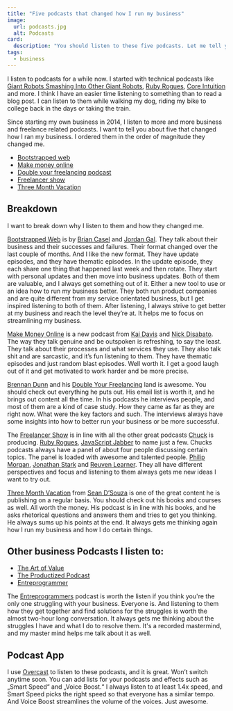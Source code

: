 ```yaml
---
title: "Five podcasts that changed how I run my business"
image:
  url: podcasts.jpg
  alt: Podcasts
card:
  description: "You should listen to these five podcasts. Let me tell you why."
tags:
  - business
---
```

I listen to podcasts for a while now. I started with technical podcasts like [Giant Robots Smashing Into Other Giant Robots](http://giantrobots.fm/), [Ruby Rogues](https://devchat.tv/ruby-rogues), [Core Intuition](http://www.coreint.org) and more.
I think I have an easier time listening to something than to read a blog post. I can listen to them while walking my dog, riding my bike to college back in the days or taking the train.

Since starting my own business in 2014, I listen to more and more business and freelance related podcasts. I want to tell you about five that changed how I ran my business.
I ordered them in the order of magnitude they changed me.

- [Bootstrapped web](http://bootstrappedweb.com)
- [Make money online](https://makemoneyonline.exposed )
- [Double your freelancing podcast](https://doubleyourfreelancing.com/podcast/)
- [Freelancer show](https://devchat.tv/freelancers)
- [Three Month Vacation](http://www.psychotactics.com/podcast/)

## Breakdown
I want to break down why I listen to them and how they changed me.

[Bootstrapped Web](http://bootstrappedweb.com) is by [Brian Casel](http://casjam.com) and [Jordan Gal](http://jordangal.com/). They talk about their business and their successes and failures. Their format changed over the last couple of months. And I like the new format. They have update episodes, and they have thematic episodes. In the update episode, they each share one thing that happened last week and then rotate. They start with personal updates and then move into business updates. 
Both of them are valuable, and I always get something out of it. Either a new tool to use or an idea how to run my business better. 
They both run product companies and are quite different from my service orientated business, but I get inspired listening to both of them. After listening, I always strive to get better at my business and reach the level they’re at. It helps me to focus on streamlining my business.

[Make Money Online](https://makemoneyonline.exposed ) is a new podcast from [Kai Davis](http://kaidavis.com/) and [Nick Disabato](http://nickd.org/).
The way they talk genuine and be outspoken is refreshing, to say the least. They talk about their processes and what services they use. They also talk shit and are sarcastic, and it’s fun listening to them.
They have thematic episodes and just random blast episodes. Well worth it. I get a good laugh out of it and get motivated to work harder and be more precise.

[Brennan Dunn](http://brennandunn.com/) and his [Double Your Freelancing](https://doubleyourfreelancing.com/podcast/) land is awesome. You should check out everything he puts out. His email list is worth it, and he brings out content all the time.
In his podcasts he interviews people, and most of them are a kind of case study. How they came as far as they are right now. What were the key factors and such. The interviews always have some insights into how to better run your business or be more successful. 

The [Freelancer Show](https://devchat.tv/freelancers) is in line with all the other great podcasts [Chuck](https://devchat.tv) is producing. [Ruby Rogues](https://devchat.tv/ruby-rogues), [JavaScript Jabber](https://devchat.tv/js-jabber) to name just a few. Chucks podcasts always have a panel of about four people discussing certain topics. The panel is loaded with awesome and talented people. [Philip Morgan](https://philipmorganconsulting.com/), [Jonathan Stark](https://jonathanstark.com/) and [Reuven Learner](http://lerner.co.il/).
They all have different perspectives and focus and listening to them always gets me new ideas I want to try out.

[Three Month Vacation](http://www.psychotactics.com/podcast/) from [Sean D’Souza](http://www.psychotactics.com) is one of the great content he is publishing on a regular basis. You should check out his books and courses as well. All worth the money. 
His podcast is in line with his books, and he asks rhetorical questions and answers them and tries to get you thinking. He always sums up his points at the end. It always gets me thinking again how I run my business and how I do certain things.

## Other business Podcasts I listen to:

- [The Art of Value](http://artofvalue.com/show/)
- [The Productized Podcast](http://productizepodcast.com)
- [Entreprogrammer](http://entreprogrammers.com/)

The [Entreprogrammers](http://entreprogrammers.com/ ) podcast is worth the listen if you think you're the only one struggling with your business. Everyone is. And listening to them how they get together and find solutions for the struggles is worth the almost two-hour long conversation. It always gets me thinking about the struggles I have and what I do to resolve them. It's a recorded mastermind, and my master mind helps me talk about it as well.

## Podcast App
I use [Overcast](https://overcast.fm/) to listen to these podcasts, and it is great. Won’t switch anytime soon. You can add lists for your podcasts and effects such as „Smart Speed“ and „Voice Boost.“ I always listen to at least 1.4x speed, and Smart Speed picks the right speed so that everyone has a similar tempo. And Voice Boost streamlines the volume of the voices. Just awesome. 

